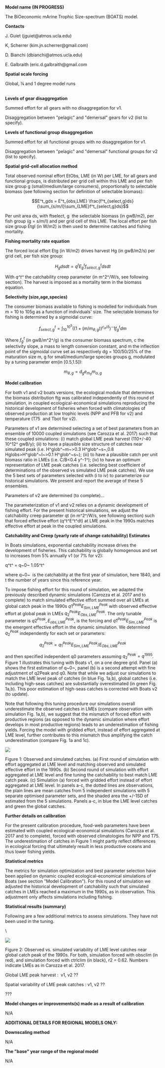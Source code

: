 **Model name (IN PROGRESS)**

The BiOeconomic mArine Trophic Size-spectrum (BOATS) model.

**Contacts**

J. Guiet (jguiet\@atmos.ucla.edu)

K, Scherrer (kim.jn.scherrer\@gmail.com)

D. Bianchi (dbianchi\@atmos.ucla.edu)

E. Galbraith (eric.d.galbraith\@gmail.com

**Spatial scale forcing**

Global, ¼ and 1 degree model runs

\
**Levels of gear disaggregation**

Summed effort for all gears with no disaggregation for v1.

Disaggregation between "pelagic" and "demersal" gears for v2 (list to specify).

**Levels of functional group disaggregation**

Summed effort for all functional groups with no disaggregation for v1.

Disaggregation between "pelagic" and "demersal" functional groups for v2 (list to specify).

**Spatial grid-cell allocation method**

Total observed nominal effort EtObs, LME (in W) per LME, for all gears and functional groups, is distributed per grid cell within this LME and per fish size group g (small/medium/large consumers), proportionally to selectable biomass (see following section for definition of selectable biomass):

$$E^t_gds = E^t_{obs,LME} \frac{f^t_{select,g}ds}{\sum_{s/m/l}\sum_{LME}f^t_{select,g}ds}$$

Per unit area ds, with ftselect, g  the selectable biomass (in gwB/m2), per fish group (g = s/m/l) and per grid cell of this LME. The local effort per fish size group Etgl (in W/m2) is then used to determine catches and fishing mortality.

**Fishing mortality rate equation**

The forced local effort Etg (in W/m2) drives harvest Hg (in gwB/m2/s) per grid cell, per fish size group:

$$
H_gds dt = q^tE^t_gf^t_{select,g}ds dt
$$

With *q^t^* the catchability creep parameter (in m^2^/W/s, see following section). The harvest is imposed as a mortality term in the biomass equation.

**Selectivity (size,age,species)**

The consumer biomass available to fishing is modelled for individuals from m = 10 to 105g as a function of individuals' size. The selectable biomass for fishing is determined by a sigmoidal curve:

$$f^t_{select,g} = \int^{10^5}_{10} ((1 + (m/m_{\theta,g}))^{c_\sigma/\delta})^-1 f^t_gdm$$

Where $f^t_g$ (in gwB/m^2^/g) is the consumer biomass spectrum, c the selectivity slope, a mass to length conversion constant, and m the inflection point of the sigmoidal curve set as respectively dg = 100/50/25% of the maturation size m, g for small/medium/large species groups g, modulated by a tuning parameter em(in [0.5,1.5]):

$$m_{\theta,g} = d_g e _{m_\theta} m _{\alpha,g}$$

**Model calibration**

For both v1 and v2 boats versions, the ecological module that determines the biomass distribution ftg was calibrated independently of this round of simulation, in coupled ecological-economical simulations reproducing the historical development of fisheries when forced with climatologies of observed production at low trophic levels (NPP and PFB for v2) and temperature (T75  and Tbot for v2). 

Parameters of v1 are determined selecting a set of best parameters from an ensemble of 10000 coupled simulations (see Carozza et al. 2017) such that these coupled simulations: (i) match global LME peak harvest (110+/-40 10^12^ gwB/y); (ii) to have a plausible size structure of catches near simulated peak (i.e. H^glob^~m~\>0.3 H^glob^~s~,0.8 Hglobs\>H^glob^~l~\>0.1 H^glob^~s~); (iii) to have a plausible catch per unit biomass ratio in LMEs (i.e. C/B\<0.4 y^-1^); (iv) to have an optimum representation of LME peak catches (i.e. selecting best coefficient of determinations of the observed vs simulated LME peak catches). We use the 5 best sets of parameters selected with (i to iv) to parameterize our historical simulations. We present and report the average of these 5 ensembles.

Parameters of v2 are determined (to complete)...

The parameterization of v1 and v2 relies on a dynamic development of fishing effort. For the present historical simulations, we adjust the catchability creep parameter qt (in m^2^/W/s, see following section) such that forced effective effort (q^t^E^t^dt) at LME peak in the 1990s matches effective effort at peak in the coupled simulations.

**Catchability and Creep (yearly rate of change catchability) Estimates**

In Boats simulations, exponential catchability increase drives the development of fisheries. This catchability is globally homogenous and set to increases from 5% annually v1 (or 7% for v2):

q^t^ = q~0~ 1.05^t^

where q~0~  is the catchability at the first year of simulation, here 1840, and t the number of years since this reference year.

To impose fishing effort for this round of simulation, we adapted the previously described dynamic simulations (Carozza et al. 2017 and to complete) to match simulated effective effort summed over all LMEs at global catch peak in the 1990s $q1^{Peak} E^{Peak}_{Sim,LME}$ with observed effective effort at global peak in LMEs $q_2^{Peak}E^{Peak}_{Obs, LME}$. The only tunable parameter is $q2^{Peak}, E^{Peak}_{obs,LME}$, is the forcing and $q1^{Peak} E^{Peak}_{Sim,LME}$ is the emergent effective effort in the dynamic simulation. We determined $q^{Peak}_2$ independently for each set or parameters:

$$q^{Peak}_2 =q^{Peak}_1 E^{Peak}_{Sim, LME} / E^{Peak}_{Obs, LME}$$

and then specified independent q0 parameters assuming $q^{Peak}_2 = q^{1995}$. Figure 1 illustrates this tuning with Boats v1, on a one degree grid. Panel (a) shows the first estimation of q~0~, panel (b) is a second attempt with fine adjustment of q2Peak and q0. Note that while we adjust our simulations to match the LME level peak of catches (in blue Fig. 1a,b), global catches (i.e. including high-seas catches) are substantially overestimated (in green Fig. 1a,b). This poor estimation of high-seas catches is corrected with Boats v2 (to update).

Note that following this tuning procedure our simulations overall underestimate the observed catches in LMEs (compare observation with simulation Fig. 1a,b), we suggest that the mismatch of forced effort with productive regions (as opposed to the dynamic simulation where effort develops in most productive regions) leads to an underestimation of fishing yields. Forcing the model with gridded effort, instead of effort aggregated at LME level, further contributes to this mismatch thus amplifying the catch underestimation (compare Fig. 1a and 1c).

![](BOATSimage.jpeg)

Figure 1: Observed and simulated catches. (a) First round of simulation with effort aggregated at LME level and matching observed and simulated effective effort in the 1990s. (b) Second round of simulation with effort aggregated at LME level and fine tuning the catchability to best match LME catch peak. (c) Simulation (a) forced with gridded effort instead of effort aggregated at LME level. In panels a-c, the dotted lines are observations, the plain lines are mean catches from 5 independent simulations with 5 separate optimised parameter sets, and the shaded area the +/-1SD of estimated from the 5 simulations. Panels a-c, in blue the LME level catches and green the global catches. 

**Further details on calibration**

For the present calibration procedure, food-web parameters have been estimated with coupled ecological-economical simulations (Carozza et al. 2017 and to complete), forced with observed climatologies for NPP and T75. The underestimation of catches in Figure 1 might partly reflect differences in ecological forcing that ultimately result in less productive oceans and thus lower fishing yields.

**Statistical metrics**

The metrics for simulation optimization and best parameter selection have been applied on dynamic coupled ecological-economical simulations of Boats (see section "Model Calibration"). For this round of simulation we adjusted the historical development of catchability such that simulated catches in LMEs reached a maximum in the 1990s, as in observation. This adjustment only affects simulations including fishing.

**Statistical results (summary)**

Following are a few additional metrics to assess simulations. They have not been used in the tuning.

\

![](BOATSimage2.jpeg)

Figure 2: Observed vs. simulated variability of LME level catches near global catch peak of the 1990s. For both, simulation forced with obsclim (in red), and simulation forced with ctrlclim (in black), r2 = 0.62. Numbers indicate LMEs as in Carozza et al. 2017.

Global LME peak harvest :  v1, v2 ??

Spatial variability of LME peak catches : v1, v2 ??

???

**Model changes or improvements(s) made as a result of calibration**

N/A

**ADDITIONAL DETAILS FOR REGIONAL MODELS ONLY:**

**Downscaling method**

N/A

**The "base" year range of the regional model**

N/A
